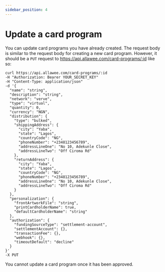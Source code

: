 ```yaml
---
sidebar_position: 4
---
```


# Update a card program

You can update card programs you have already created. The request body is similar to the request body for creating a new card program. However, it should be a `PUT` request to https://api.allawee.com/card-programs/:id like so:

```
curl https://api.allawee.com/card-programs/:id
-H "Authorization: Bearer YOUR_SECRET_KEY"
-H "Content-Type: application/json"
-d '{
  "name": "string",
  "description": "string",
  "network": "verve",
  "type": "virtual",
  "quantity": 0,
  "currency": "NGN",
  "distribution": {
    "type": "bulked",
    "shippingAddress": {
      "city": "Yaba",
      "state": "Lagos",
      "countryCode": "NG",
      "phoneNumber": "+2348123456789",
      "addressLineOne": "No 10, Adekunle Close",
      "addressLineTwo": "Off Ciroma Rd"
    },
    "returnAddress": {
      "city": "Yaba",
      "state": "Lagos",
      "countryCode": "NG",
      "phoneNumber": "+2348123456789",
      "addressLineOne": "No 10, Adekunle Close",
      "addressLineTwo": "Off Ciroma Rd"
    }
  },
  "personalization": {
    "frontArtworkFile": "string",
    "printCardholderName": true,
    "defaultCardholderName": "string"
  },
  "authorization": {
    "fundingSourceType": "settlement-account",
    "settlementAccount": {},
    "transactionFee": {},
    "webhook": {},
    "timeoutDefault": "decline"
  }
}'
-X PUT
```

You cannot update a card program once it has been approved.
